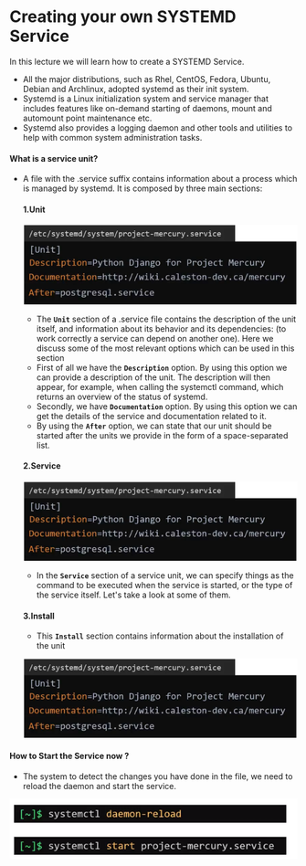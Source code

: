 # Creating your own SYSTEMD Service

In this lecture we will learn how to create a SYSTEMD Service.
- All the major distributions, such as Rhel, CentOS, Fedora, Ubuntu, Debian and Archlinux, adopted systemd as their init system.
- Systemd is a Linux initialization system and service manager that includes features like on-demand starting of daemons, mount and automount point maintenance etc.
- Systemd also provides a logging daemon and other tools and utilities to help with common system administration tasks.

#### What is a service unit? 

- A file with the .service suffix contains information about a process which is managed by systemd. It is composed by three main sections:

  #### 1.Unit

  ![Unit](../images/unit.PNG)

  - The **`Unit`** section of a .service file contains the description of the unit itself, and information about its behavior and its dependencies: (to work correctly a service can depend on another one). Here we discuss some of the most relevant options which can be used in this section
  - First of all we have the **`Description`** option. By using this option we can provide a description of the unit. The description will then appear, for example, when calling the systemctl command, which returns an overview of the status of systemd.
  - Secondly, we have **`Documentation`** option. By using this option we can get the details of the service and documentation related to it.
  - By using the **`After`** option, we can state that our unit should be started after the units we provide in the form of a space-separated list.


  #### 2.Service

  ![Service](../images/unit.PNG) 
  - In the **`Service`** section of a service unit, we can specify things as the command to be executed when the service is started, or the type of the service itself. Let's take a look at some of them.

  #### 3.Install

  - This **`Install`** section contains information about the installation of the unit

  ![Install](../images/unit.PNG)

#### How to Start the Service now ?

- The system to detect the changes you have done in the file, we need to reload the daemon and start the service.

![Reload](../images/reloadsvc.PNG)
